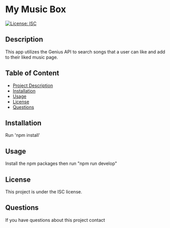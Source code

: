 # My Music Box

  [![License: ISC](https://img.shields.io/badge/License-ISC-blue.svg)](https://opensource.org/licenses/ISC)

  ## Description
  This app utilizes the Genius API to search songs that a user can like and add to their liked music page.

  ## Table of Content
   - [Project Description](#description)
   - [Installation](#installation)
   - [Usage](#usage)
   - [License](#license)
   - [Questions](#questions)
  
  
  ## Installation
  Run 'npm install'

  ## Usage
  Install the npm packages then run "npm run develop"

  ## License
  This project is under the ISC license.

  ## Questions

  If you have questions about this project contact 

